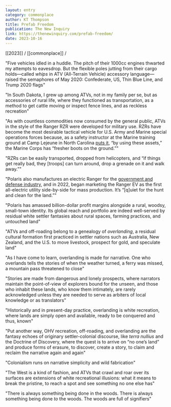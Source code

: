 ```yaml
---
layout: entry
category: commonplace
author: KT Thompson
title: Prefab Freedom
publication: The New Inquiry
link: https://thenewinquiry.com/prefab-freedom/
date: 2023-10-16
---
```


[[2023]] / [[commonplace]] / 

"Five vehicles idled in a huddle. The pitch of their 1000cc engines thwarted my attempts to eavesdrop. But the flexible poles jutting from their cargo holds—called *whips* in ATV (All-Terrain Vehicle) accessory language—raised the semaphores of May 2020: Confederate, US, Thin Blue Line, and Trump 2020 flags"

"In South Dakota, I grew up among ATVs, not in my family per se, but as accessories of rural life, where they functioned as transportation, as a method to get cattle moving or inspect fence lines, and as reckless recreation"

"As with countless commodities now consumed by the general public, ATVs in the style of the Ranger RZR were developed for military use. RZRs have become the most desirable tactical vehicle for U.S. Army and Marine special operations forces because, as a safety instructor at the Marine training ground at Camp Lejeune in North Carolina [puts it](https://www.youtube.com/watch?v=6a--9vbxWHk&t=77s), “by using these assets,” the Marine Corps has “fresher boots on the ground.”"

"RZRs can be easily transported, dropped from helicopters, and “if things get really bad, they [troops] can turn around, drop a grenade on it and walk away.”"

"Polaris also manufactures an electric Ranger for the [government and defense industry](https://military.polaris.com/en-us/ranger-ev-avalanche-gray/specs/), and in 2022, began marketing the Ranger EV as the first all-electric utility side-by-side for mass production. It’s “[q]uiet for the hunt and clean for the land.”"

"Polaris has amassed billion-dollar profit margins alongside a rural, woodsy, small-town identity. Its global reach and portfolio are indeed well-served by residual white settler fantasies about rural spaces, farming practices, and untouched land"

"ATVs and off-roading belong to a genealogy of *overlanding*, a residual cultural formation first practiced in settler nations such as Australia, New Zealand, and the U.S. to move livestock, prospect for gold, and speculate land"

"As I have come to learn, overlanding is made for narrative. One who overlands tells the stories of when the weather turned, a ferry was missed, a mountain pass threatened to close"

"Stories are made from dangerous and lonely prospects, where narrators maintain the point-of-view of explorers bound for the unseen, and those who inhabit these lands, who know them intimately, are rarely acknowledged unless they are needed to serve as arbiters of local knowledge or as translators"

"Historically and in present-day practice, overlanding is white recreation, where lands are simply open and available, ready to be conquered and thus, known"

"Put another way, OHV recreation, off-roading, and overlanding are the fantasy echoes of originary settler-colonial discourse, like *terra nullius* and the Doctrine of Discovery, where the quest is to arrive on “no one’s land” and produce forms of erasure, to discover, create a story, to claim and reclaim the narrative again and again"

"Colonialism runs on narrative simplicity and wild fabrication"

"The West is a kind of fashion, and ATVs that crawl and roar over its surfaces are extensions of white recreational illusions: what it means to break the pristine, to reach a spot and see something no one else has"

"There is always something being done in the woods. There is always something being done *to* the woods. The woods are full of signifiers"

